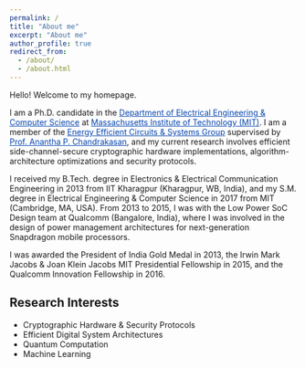 ```yaml
---
permalink: /
title: "About me"
excerpt: "About me"
author_profile: true
redirect_from: 
  - /about/
  - /about.html
---
```


Hello! Welcome to my homepage.

I am a Ph.D. candidate in the <a href="https://www.eecs.mit.edu" style="color:#0645AD;">Department of Electrical Engineering & Computer Science</a> at <a href="https://www.mit.edu" style="color:#0645AD;">Massachusetts Institute of Technology (MIT)</a>. I am a member of the <a href="http://www-mtl.mit.edu/researchgroups/icsystems" style="color:#0645AD;">Energy Efficient Circuits & Systems Group</a> supervised by <a href="https://mtlsites.mit.edu/users/anantha" style="color:#0645AD;">Prof. Anantha P. Chandrakasan</a>, and my current research involves efficient side-channel-secure cryptographic hardware implementations, algorithm-architecture optimizations and security protocols.

I received my B.Tech. degree in Electronics & Electrical Communication Engineering in 2013 from IIT Kharagpur (Kharagpur, WB, India), and my S.M. degree in Electrical Engineering & Computer Science in 2017 from MIT (Cambridge, MA, USA). From 2013 to 2015, I was with the Low Power SoC Design team at Qualcomm (Bangalore, India), where I was involved in the design of power management architectures for next-generation Snapdragon mobile processors.

I was awarded the President of India Gold Medal in 2013, the Irwin Mark Jacobs & Joan Klein Jacobs MIT Presidential Fellowship in 2015, and the Qualcomm Innovation Fellowship in 2016.

Research Interests
------------------
* Cryptographic Hardware & Security Protocols
* Efficient Digital System Architectures
* Quantum Computation
* Machine Learning




